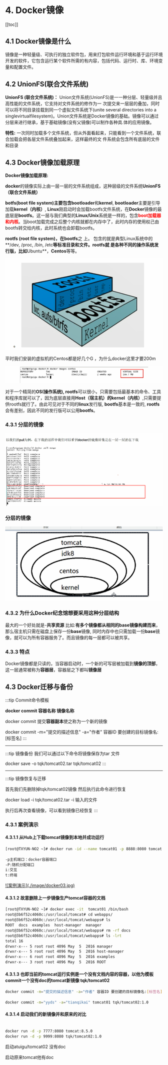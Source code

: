 # 4. Docker镜像
[[toc]]
## 4.1 Docker镜像是什么

镜像是一种轻量级、可执行的独立软件包，用来打包软件运行环境和基于运行环境开发的软件，它包含运行某个软件所需的有内容，包括代码、运行时、库、环境变量和配置文件。

## 4.2 UnionFS(联合文件系统)

**UnionFS (联合文件系统)：** Union文件系统(UnionFS)是一一种分层、轻量级并且高性能的文件系统，它支持对文件系统的修作为一 次提交来一层层的叠加，同时可以将不同目录挂载到同一个虚拟文件系统下(unite several directories into a singlevirtualfilesystem)。Union文件系统是Docker镜像的基础。镜像可以通过分层来进行继承，基于基础镜像(没有父镜像)可以制作各种具.体的应用镜像。

**特性:** 一次同时加载多个文件系统，但从外面看起来，只能看到一个文件系统，联合加载会把各层文件系统叠加起来，这样最终的文
件系统会包含所有底层的文件和目录



## 4.3 Docker镜像加载原理

**Docker镜像加载原理:**

**docker**的镜像实际上由一层一层的文件系统组成，这种层级的文件系统**UnionFS（联合文件系统）**

**botfs(boot file system)**主要包含**bootloader**和**kernel**, **bootloader**主要是引导加载**kernel（内核）**, **Linux**刚启动时会加载bootfs文件系统，在**Docker**镜像的最底层是**bootfs**。这一层与我们典型的**Linux/Unix**系统是一样的，包含<font color='red'><strong>boot加载器和内核</strong></font>。当boot加载完成之后整个内核就都在内存中了，此时内存的使用权己由bootfs转交给内核，此时系统也会卸载bootfs。

**rootfs (root file system)，**在**bootfs**之 上。 包含的就是典型Linux系统中的**/dev, /proc, /bin, /etc**等标准目录和文件。**rootfs**就 是各种不同的操作系统发行版，比如**Ubuntu**，**Centos**等等。

![UnionFS 联合文件系统](./image/Snipaste_2020-10-03_13-38-28.png)

平时我们安装的虚拟机的Centos都是好几个G ，为什么docker这里才要200m

![CENTOS](./image/QQ20201003133908.png)

对于一个精简的**OS(操作系统), rootfs**可以很小，只需要包括最基本的命令、工具和程序库就可以了，因为底层直接用**Host（宿主机）**的**kernel（内核）**,只需要提供rootfs就行了。由此可见对于不同的**linux**发行版, **bootfs**基本是一致的, **rootfs**会有差别，因此不同的发行版可以公用**bootfs**。

### 4.3.1 分层的镜像

![分层的镜像](./image/Snipaste_2020-10-03_13-40-06.png)

### 分层的镜像

![](./image/Snipaste_2020-10-03_14-02-22.png)



### 4.3.2 为什么Docker纪念馆想要采用这种分层结构

最大的一个好处就是-**共享资源**
比如:**有多个镜像都从相同的base镜像构建而来**，那么宿主机只需在磁盘上保存一份**base**镜像,
同时内存中也只需加载一份**base**镜像，就可以为所有容器服务了。而且镜像的每一层都可以被共享。



### 4.3.3 特点

Docker镜像都是只读的，当容器启动时，一个新的可写层被加载到**镜像的顶部**，这一层通常被称为**容器层**，容器层之下都叫**镜像层**

## 4.3 Docker迁移与备份

:::tip Commit命令模板

**docker commit 容器名称 镜像名称**

docker commit 提交**容器副本**使之称为一个新的镜像

docker commit -m="提交的描述信息" -a="作者" 容器ID 要创建的目标镜像名:[标签名]
:::

-----------

:::tip 镜像备份
我们可以通过以下命令将镜像保存为tar 文件

docker save -o tqk/tomcat02.tar tqk/tomcat02
:::

---------------

:::tip 镜像恢复与迁移

首先我们先删除掉tqk/tomcat02镜像 然后执行此命令进行恢复 

docker load -i tqk/tomcat02.tar -i 输入的文件

执行后再次查看镜像，可以看到镜像已经恢复
:::


### 4.3.1 案例演示


#### 4.3.1.1 从Hub上下载tomcat镜像到本地并成功运行

```sh
[root@TXYUN-NO2 ~]# docker run -id --name tomcat01 -p 8888:8080 tomcat:8.5.0

-p主机端口：docker容器端口
-P:随机分配端口
i:交互
t:终端
```
<a data-fancybox title="案例演示" href="./image/docker03.jpg">![案例演示]​(./image/docker03.jpg)</a>

#### 4.3.1.2 故意删除上一步镜像生产tomcat容器的文档

```sh
[root@TXYUN-NO2 ~]# docker exec -it  tomcat01 /bin/bash
root@3b6f52c4060c:/usr/local/tomcat# cd webapps/
root@3b6f52c4060c:/usr/local/tomcat/webapps# ls
ROOT  docs  examples  host-manager  manager
root@3b6f52c4060c:/usr/local/tomcat/webapps# rm -rf docs
root@3b6f52c4060c:/usr/local/tomcat/webapps# ls -lrt
total 16
drwxr-x--- 5 root root 4096 May  5  2016 manager
drwxr-x--- 5 root root 4096 May  5  2016 host-manager
drwxr-x--- 6 root root 4096 May  5  2016 examples
drwxr-x--- 3 root root 4096 May  5  2016 ROOT
```

#### 4.3.1.3 也即当前的tomcat运行实例是一个没有文档内容的容器，以他为模板commit一个没有doc的tomcat新镜像 tqk/tomcat02

```sh
docker commit -m="提交的描述信息" -a="作者" 容器ID 要创建的目标镜像名:[标签名]

docker commit -m="yyds" -a="tianqikai" tomcat01 tqk/tomcat02:1.0
```

#### 4.3.1.4 启动我们的新镜像并和原来的对比

```sh

docker run -d -p 7777:8080 tomcat:8.5.0
docker run -d -p 9999:8080 tqk/tomcat02:1.0
```

​启动atuigu/tomcat02 没有doc

​启动原来tomcat他有doc
